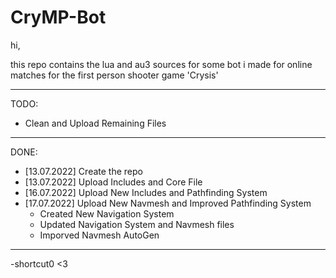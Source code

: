 # CryMP-Bot

hi,

this repo contains the lua and au3 sources for some bot i made for online matches for the first person shooter game 'Crysis'

---------------------------
TODO:
  + Clean and Upload Remaining Files
  
---------------------------
DONE:
  * [13.07.2022] Create the repo
  * [13.07.2022] Upload Includes and Core File
  * [16.07.2022] Upload New Includes and Pathfinding System
  * [17.07.2022] Upload New Navmesh and Improved Pathfinding System
    - Created New Navigation System
    - Updated Navigation System and Navmesh files
    - Imporved Navmesh AutoGen
  
---------------------------
-shortcut0 <3
